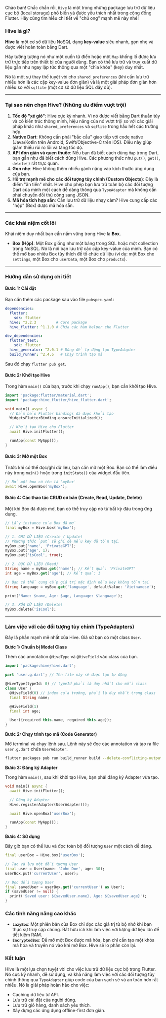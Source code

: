 Chào bạn! Chắc chắn rồi, `Hive` là một trong những package lưu trữ dữ liệu cục bộ (local storage) phổ biến và được yêu thích nhất trong cộng đồng Flutter. Hãy cùng tìm hiểu chi tiết về "chú ong" mạnh mẽ này nhé!

### Hive là gì?

**Hive** là một cơ sở dữ liệu NoSQL dạng **key-value** siêu nhanh, gọn nhẹ và được viết hoàn toàn bằng Dart.

Hãy tưởng tượng nó như một cuốn từ điển hoặc một `Map` khổng lồ được lưu trữ trực tiếp trên thiết bị của người dùng. Bạn có thể lưu trữ và truy xuất dữ liệu gần như ngay lập tức thông qua một "chìa khóa" (key) duy nhất.

Nó là một sự thay thế tuyệt vời cho `shared_preferences` (khi cần lưu trữ nhiều hơn là các cặp key-value đơn giản) và là một giải pháp đơn giản hơn nhiều so với `sqflite` (một cơ sở dữ liệu SQL đầy đủ).

---

### Tại sao nên chọn Hive? (Những ưu điểm vượt trội)

1.  **Tốc độ "xé gió"**: Hive cực kỳ nhanh. Vì nó được viết bằng Dart thuần túy và có kiến trúc thông minh, hiệu năng của nó vượt trội so với các giải pháp khác như `shared_preferences` và `sqflite` trong hầu hết các trường hợp.
2.  **Native Dart**: Không cần phải "bắc cầu" giao tiếp với code native (Java/Kotlin trên Android, Swift/Objective-C trên iOS). Điều này giúp giảm thiểu rủi ro lỗi và tăng tốc độ.
3.  **API đơn giản và quen thuộc**: Nếu bạn đã biết cách dùng `Map` trong Dart, bạn gần như đã biết cách dùng Hive. Các phương thức như `put()`, `get()`, `delete()` rất trực quan.
4.  **Gọn nhẹ**: Hive không thêm nhiều gánh nặng vào kích thước ứng dụng của bạn.
5.  **Hỗ trợ mạnh mẽ cho các đối tượng tùy chỉnh (Custom Objects)**: Đây là điểm "ăn tiền" nhất. Hive cho phép bạn lưu trữ toàn bộ các đối tượng Dart của mình một cách dễ dàng thông qua `TypeAdapter` mà không cần phải chuyển đổi thủ công sang JSON.
6.  **Mã hóa tích hợp sẵn**: Cần lưu trữ dữ liệu nhạy cảm? Hive cung cấp các "hộp" (Box) được mã hóa sẵn.

---

### Các khái niệm cốt lõi

Khái niệm duy nhất bạn cần nắm vững trong Hive là **Box**.

*   **Box (Hộp)**: Một Box giống như một bảng trong SQL hoặc một collection trong NoSQL. Nó là nơi bạn lưu trữ các cặp key-value của mình. Bạn có thể mở bao nhiêu Box tùy thích để tổ chức dữ liệu (ví dụ: một Box cho `settings`, một Box cho `userData`, một Box cho `products`).

---

### Hướng dẫn sử dụng chi tiết

#### Bước 1: Cài đặt

Bạn cần thêm các package sau vào file `pubspec.yaml`:

```yaml
dependencies:
  flutter:
    sdk: flutter
  hive: ^2.2.3         # Core package
  hive_flutter: ^1.1.0 # Chứa các hàm helper cho Flutter

dev_dependencies:
  flutter_test:
    sdk: flutter
  hive_generator: ^2.0.1 # Dùng để tự động tạo TypeAdapter
  build_runner: ^2.4.6   # Chạy trình tạo mã
```
Sau đó chạy `flutter pub get`.

#### Bước 2: Khởi tạo Hive

Trong hàm `main()` của bạn, trước khi chạy `runApp()`, bạn cần khởi tạo Hive.

```dart
import 'package:flutter/material.dart';
import 'package:hive_flutter/hive_flutter.dart';

void main() async {
  // Đảm bảo Flutter bindings đã được khởi tạo
  WidgetsFlutterBinding.ensureInitialized();

  // Khởi tạo Hive cho Flutter
  await Hive.initFlutter();

  runApp(const MyApp());
}
```

#### Bước 3: Mở một Box

Trước khi có thể đọc/ghi dữ liệu, bạn cần mở một Box. Bạn có thể làm điều này trong `main()` hoặc trong `initState()` của widget đầu tiên.

```dart
// Mở một box có tên là 'myBox'
await Hive.openBox('myBox');
```

#### Bước 4: Các thao tác CRUD cơ bản (Create, Read, Update, Delete)

Một khi Box đã được mở, bạn có thể truy cập nó từ bất kỳ đâu trong ứng dụng.

```dart
// Lấy instance của Box đã mở
final myBox = Hive.box('myBox');

// 1. GHI DỮ LIỆU (Create / Update)
// Phương thức `put` sẽ ghi đè nếu key đã tồn tại.
myBox.put('name', 'PrivateGPT');
myBox.put('age', 1);
myBox.put('isCool', true);

// 2. ĐỌC DỮ LIỆU (Read)
String name = myBox.get('name'); // Kết quả: 'PrivateGPT'
int age = myBox.get('age'); // Kết quả: 1

// Bạn có thể cung cấp giá trị mặc định nếu key không tồn tại
String language = myBox.get('language', defaultValue: 'Vietnamese');

print('Name: $name, Age: $age, Language: $language');

// 3. XÓA DỮ LIỆU (Delete)
myBox.delete('isCool');
```

---

### Làm việc với các đối tượng tùy chỉnh (TypeAdapters)

Đây là phần mạnh mẽ nhất của Hive. Giả sử bạn có một class `User`.

**Bước 1: Chuẩn bị Model Class**

Thêm các annotation `@HiveType` và `@HiveField` vào class của bạn.

```dart
import 'package:hive/hive.dart';

part 'user.g.dart'; // Tên file này sẽ được tạo tự động

@HiveType(typeId: 0) // typeId phải là duy nhất cho mỗi class
class User {
  @HiveField(0) // index của trường, phải là duy nhất trong class
  final String name;

  @HiveField(1)
  final int age;

  User({required this.name, required this.age});
}
```

**Bước 2: Chạy trình tạo mã (Code Generator)**

Mở terminal và chạy lệnh sau. Lệnh này sẽ đọc các annotation và tạo ra file `user.g.dart` chứa `UserAdapter`.

```bash
flutter packages pub run build_runner build --delete-conflicting-outputs
```

**Bước 3: Đăng ký Adapter**

Trong hàm `main()`, sau khi khởi tạo Hive, bạn phải đăng ký Adapter vừa tạo.

```dart
void main() async {
  await Hive.initFlutter();

  // Đăng ký Adapter
  Hive.registerAdapter(UserAdapter());

  await Hive.openBox('userBox');

  runApp(const MyApp());
}
```

**Bước 4: Sử dụng**

Bây giờ bạn có thể lưu và đọc toàn bộ đối tượng `User` một cách dễ dàng.

```dart
final userBox = Hive.box('userBox');

// Tạo và lưu một đối tượng User
final user = User(name: 'John Doe', age: 30);
userBox.put('currentUser', user);

// Đọc đối tượng User
final savedUser = userBox.get('currentUser') as User?;
if (savedUser != null) {
  print('Saved user: ${savedUser.name}, Age: ${savedUser.age}');
}
```

### Các tính năng nâng cao khác

*   **`LazyBox`**: Một phiên bản của Box chỉ đọc các giá trị từ bộ nhớ khi bạn thực sự truy cập chúng. Rất hữu ích khi làm việc với lượng dữ liệu lớn để tiết kiệm RAM.
*   **`EncryptedBox`**: Để mở một Box được mã hóa, bạn chỉ cần tạo một khóa mã hóa và truyền nó vào khi mở Box. Hive sẽ lo phần còn lại.

### Kết luận

Hive là một lựa chọn tuyệt vời cho việc lưu trữ dữ liệu cục bộ trong Flutter. Nó cực kỳ nhanh, dễ sử dụng, và khả năng làm việc với các đối tượng tùy chỉnh thông qua `TypeAdapter` giúp code của bạn sạch sẽ và an toàn hơn rất nhiều. Nó là giải pháp hoàn hảo cho việc:
*   Caching dữ liệu từ API.
*   Lưu trữ cài đặt của người dùng.
*   Lưu trữ giỏ hàng, danh sách yêu thích.
*   Xây dựng các ứng dụng offline-first đơn giản.
